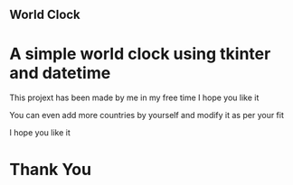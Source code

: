 ## World Clock
# A simple world clock using tkinter and datetime

This projext has been made by me in my free time
I hope you like it

You can even add more countries by yourself and modify it as per your fit

I hope you like it 
# Thank You
